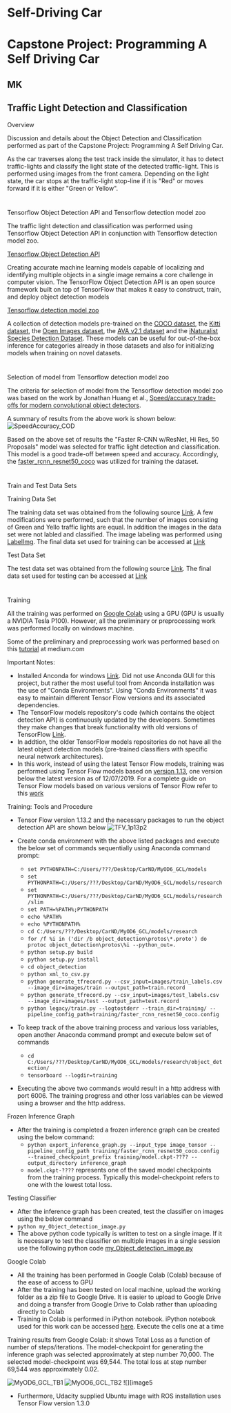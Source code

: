 # **Self-Driving Car**
# **Capstone Project: Programming A Self Driving Car**

## MK

## Traffic Light Detection and Classification

Overview

Discussion and details about the Object Detection and Classification performed as part of the Capstone Project: Programming A Self Driving Car.

As the car traverses along the test track inside the simulator, it has to detect traffic-lights and classify the light state of the detected traffic-light. This is performed using images from the front camera. Depending on the light state, the car stops at the traffic-light stop-line if it is "Red" or moves forward if it is either "Green or Yellow".

[//]: # (Image References)

[image1]: ./Writeup_IV/SpeedAccuracy_COD.png "SpeedAccuracy_COD"
[image2]: ./Writeup_IV/TFV_1p13p2.png "TFV_1p13p2"
[image3]: ./Writeup_IV/MyOD6_GCL_TB1.png "MyOD6_GCL_TB1"
[image4]: ./Writeup_IV/MyOD6_GCL_TB2.png "MyOD6_GCL_TB2"
[image5]: ./Writeup_IV/MyOD6_GCL_TB3.png "MyOD6_GCL_TB3"


#
Tensorflow Object Detection API and Tensorflow detection model zoo

The traffic light detection and classification was performed using Tensorflow Object Detection API in conjunction with Tensorflow detection model zoo. 

[Tensorflow Object Detection API](https://github.com/tensorflow/models/tree/master/research/object_detection)

Creating accurate machine learning models capable of localizing and identifying multiple objects in a single image remains a core challenge in computer vision. The TensorFlow Object Detection API is an open source framework built on top of TensorFlow that makes it easy to construct, train, and deploy object detection models

[Tensorflow detection model zoo](https://github.com/tensorflow/models/blob/master/research/object_detection/g3doc/detection_model_zoo.md)

A collection of detection models pre-trained on the [COCO
dataset](http://mscoco.org), the [Kitti dataset](http://www.cvlibs.net/datasets/kitti/),
the [Open Images dataset](https://github.com/openimages/dataset), the
[AVA v2.1 dataset](https://research.google.com/ava/) and the
[iNaturalist Species Detection Dataset](https://github.com/visipedia/inat_comp/blob/master/2017/README.md#bounding-boxes).
These models can be useful for out-of-the-box inference for categories already in those datasets  and also for initializing models when training on novel datasets.

#
Selection of model from Tensorflow detection model zoo

The criteria for selection of model from the Tensorflow detection model zoo was based on the work by Jonathan Huang et al.,
[Speed/accuracy trade-offs for modern convolutional object detectors](https://arxiv.org/pdf/1611.10012.pdf).
 
 A summary of results from the above work is shown below:
![][image1]

Based on the above set of results the "Faster R-CNN w/ResNet, Hi Res, 50 Proposals" model was selected for traffic light detection and classification. This model is a good trade-off between speed and accuracy. Accordingly, the [faster_rcnn_resnet50_coco](http://download.tensorflow.org/models/object_detection/faster_rcnn_resnet50_coco_2018_01_28.tar.gz) was utilized for training the dataset.

#
Train and Test Data Sets

Training Data Set

The training data set was obtained from the following source [Link](https://github.com/coldKnight/TrafficLight_Detection-TensorFlowAPI). A few modifications were performed, such that the number of images consisting of Green and Yello traffic lights are equal. In addition the images in the data set were not labled and classified. The image labeling was performed using [LabelImg](https://github.com/tzutalin/labelImg). The final data set used for training can be accessed at [Link](https://drive.google.com/open?id=1kDV6NReRehsExP-mdMYqoYGszpVZhaEp)

Test Data Set

The test data set was obtained from the following source [Link](https://github.com/alex-lechner/Traffic-Light-Classification). The final data set used for testing can be accessed at [Link](https://drive.google.com/open?id=1cg_Owcn-nXXpufHn2g6D7ElVE65ZWqag)

#
Training

All the training was performed on [Google Colab](https://colab.research.google.com/notebooks/welcome.ipynb) using a GPU (GPU is usually a NVIDIA Tesla P100). However, all the preliminary or preprocessing work was performed locally on windows machine.

Some of the preliminary and preprocessing work was performed based on this [tutorial](https://medium.com/object-detection-using-tensorflow-and-coco-pre/object-detection-using-tensorflow-and-coco-pre-trained-models-5d8386019a8) at medium.com

Important Notes:
- Installed Anconda for windows [Link](https://www.anaconda.com/distribution/). Did not use Anconda GUI for this project, but rather the most useful tool from Anconda installation was the use of "Conda Environments". Using "Conda Environments" it was easy to maintain different Tensor Flow versions and its associated dependencies.
- The TensorFlow models repository's code (which contains the object detection API) is continuously updated by the developers. Sometimes they make changes that break functionality with old versions of TensorFlow [Link](https://github.com/EdjeElectronics/TensorFlow-Object-Detection-API-Tutorial-Train-Multiple-Objects-Windows-10).
- In addtion, the older TensorFlow models repositories do not have all the latest object detection models (pre-trained classifiers with specific neural network architectures).
- In this work, instead of using the latest Tensor Flow models, training was performed using Tensor Flow models based on [version 1.13](https://github.com/tensorflow/models/tree/r1.13.0), one version below the latest version as of 12/07/2019. For a complete guide on Tensor Flow models based on various versions of Tensor Flow refer to this [work](https://github.com/EdjeElectronics/TensorFlow-Object-Detection-API-Tutorial-Train-Multiple-Objects-Windows-10)

Training: Tools and Procedure
- Tensor Flow version 1.13.2 and the necessary packages to run the object detection API are shown below
![][image2]
- Create conda environment with the above listed packages and execute the below set of commands sequentially using Anaconda command prompt:
  - `set PYTHONPATH=C:/Users/???/Desktop/CarND/MyOD6_GCL/models`
  - `set PYTHONPATH=C:/Users/???/Desktop/CarND/MyOD6_GCL/models/research`
  - `set PYTHONPATH=C:/Users/???/Desktop/CarND/MyOD6_GCL/models/research/slim`
  -  `set PATH=%PATH%;PYTHONPATH`
  - `echo %PATH%`
  - `echo %PYTHONPATH%`
  - `cd C:/Users/???/Desktop/CarND/MyOD6_GCL/models/research`
  - `for /f %i in ('dir /b object_detection\protos\*.proto') do protoc object_detection\protos\%i --python_out=.`
  - `python setup.py build`
  - `python setup.py install`
  - `cd object_detection`
  - `python xml_to_csv.py`
  - `python generate_tfrecord.py --csv_input=images/train_labels.csv --image_dir=images/train --output_path=train.record`
  - `python generate_tfrecord.py --csv_input=images/test_labels.csv --image_dir=images/test --output_path=test.record`
  - `python legacy/train.py --logtostderr --train_dir=training/ --pipeline_config_path=training/faster_rcnn_resnet50_coco.config`
  
- To keep track of the above training process and various loss variables, open another Anaconda command prompt and execute below set of commands
  - `cd C:/Users/???/Desktop/CarND/MyOD6_GCL/models/research/object_detection/`
  - `tensorboard --logdir=training`
- Executing the above two commands would result in a http address with port 6006. The training progress and other loss variables can be viewed using a browser and the http address.

Frozen Inference Graph
- After the training is completed a frozen inference graph can be created using the below command:
  - `python export_inference_graph.py --input_type image_tensor --pipeline_config_path training/faster_rcnn_resnet50_coco.config --trained_checkpoint_prefix training/model.ckpt-???? --output_directory inference_graph`
  - `model.ckpt-????` represents one of the saved model checkpoints from the training process. Typically this model-checkpoint refers to one with the lowest total loss.

Testing Classifier
- After the inference graph has been created, test the classifier on images using the below command
- `python my_Object_detection_image.py`
- The above python code typically is written to test on a single image. If it is necessary to test the classifier on multiple images in a single session use the following python code [my_Object_detection_image.py](https://drive.google.com/open?id=1D4pAmQ_Cauqpcxp0hO5u5u3_YuXcupnk)

Google Colab
- All the training has been performed in Google Colab (Colab) because of the ease of access to GPU
- After the training has been tested on local machine, upload the working folder as a zip file to Google Drive. It is easier to upload to Google Drive and doing a transfer from Google Drive to Colab rather than uploading directly to Colab
- Training in Colab is performed in iPython notebook. iPython notebook used for this work can be accessed [here](./Writeup_IV/od6_req.ipynb). Execute the cells one at a time 

Training results from Google Colab: it shows Total Loss as a function of number of steps/iterations. The model-checkpoint for generating the inference graph was selected approximately at step number 70,000. The selected model-checkpoint was 69,544. The total loss at step number 69,544 was approximately 0.02.

![][image3]
![][image4]
![][image5


- Furthermore, Udacity supplied Ubuntu image with ROS installation uses Tensor Flow version 1.3.0

